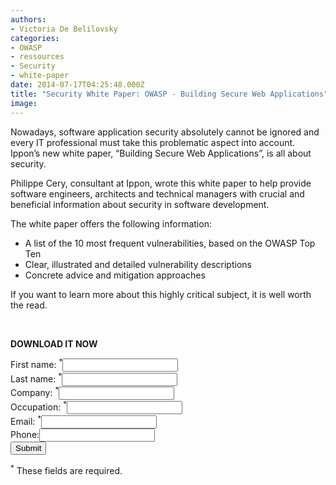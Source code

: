 ```yaml
---
authors:
- Victoria De Belilovsky
categories:
- OWASP
- ressources
- Security
- white-paper
date: 2014-07-17T04:25:48.000Z
title: "Security White Paper: OWASP - Building Secure Web Applications"
image: 
---
```


Nowadays, software application security absolutely cannot be ignored and every IT professional must take this problematic aspect into account. Ippon’s new white paper, “Building Secure Web Applications”, is all about security.

Philippe Cery, consultant at Ippon, wrote this white paper to help provide software engineers, architects and technical managers with crucial and beneficial information about security in software development.

The white paper offers the following information:

- A list of the 10 most frequent vulnerabilities, based on the OWASP Top Ten
- Clear, illustrated and detailed vulnerability descriptions
- Concrete advice and mitigation approaches

If you want to learn more about this highly critical subject, it is well worth the read.

 

**DOWNLOAD IT NOW**

<div class="salesforce_w2l_lead"><form action="#sf_form_salesforce_w2l_lead_2" class="w2llead top-aligned" id="sf_form_salesforce_w2l_lead_2" method="post"><div class="sf_field sf_field_first_name sf_type_text"><label class="w2llabel required  text" for="sf_first_name">First name: <sup><span class="required">*</span></sup></label><input class="w2linput text" id="sf_first_name" name="first_name" placeholder="" type="text" value=""></input><div class="clearfix"></div></div><div class="sf_field sf_field_last_name sf_type_text"><label class="w2llabel required  text" for="sf_last_name">Last name: <sup><span class="required">*</span></sup></label><input class="w2linput text" id="sf_last_name" name="last_name" placeholder="" type="text" value=""></input><div class="clearfix"></div></div><div class="sf_field sf_field_company sf_type_text"><label class="w2llabel required  text" for="sf_company">Company: <sup><span class="required">*</span></sup></label><input class="w2linput text" id="sf_company" name="company" placeholder="" type="text" value=""></input><div class="clearfix"></div></div><div class="sf_field sf_field_description sf_type_text"><label class="w2llabel required  text" for="sf_description">Occupation: <sup><span class="required">*</span></sup></label><input class="w2linput text" id="sf_description" name="description" placeholder="" type="text" value=""></input><div class="clearfix"></div></div><div class="sf_field sf_field_email sf_type_text"><label class="w2llabel required  text" for="sf_email">Email: <sup><span class="required">*</span></sup></label><input class="w2linput text" id="sf_email" name="email" placeholder="" type="text" value=""></input><div class="clearfix"></div></div><div class="sf_field sf_field_phone sf_type_text"><label class="w2llabel   text" for="sf_phone">Phone:</label><input class="w2linput text" id="sf_phone" name="phone" placeholder="" type="text" value=""></input><div class="clearfix"></div></div><input class="w2linput" name="message" style="display: none;" type="text" value=""></input><input class="w2linput" name="form_id" type="hidden" value="2"></input><div class="w2lsubmit"><input class="w2linput submit" name="w2lsubmit" type="submit" value="Submit"></input></div></form><sup><span class="required">*</span></sup> These fields are required.

</div>
